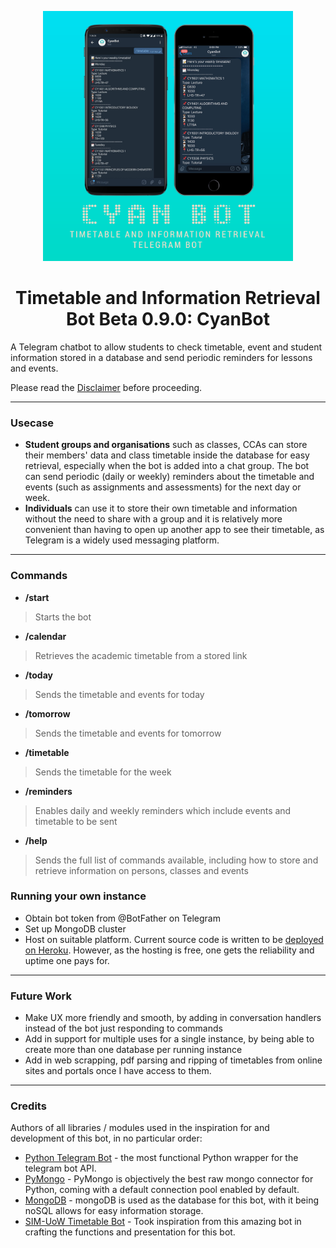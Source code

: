 
<p align="center">
  <img width="400" height="400" src="./functions/insta2.png">
</p>
<h1 align="center">Timetable and Information Retrieval Bot Beta 0.9.0: CyanBot </h1> 


<p align="center">
  
A Telegram chatbot to allow students to check timetable, event and student information stored in a database and send periodic reminders for lessons and events. 

Please read the [Disclaimer](DISCLAIMER.md) before proceeding.

<hr>

### Usecase

* **Student groups and organisations** such as classes, CCAs can store their members' data and class timetable inside the database for easy retrieval, especially when the bot is added into a chat group. The bot can send periodic (daily or weekly) reminders about the timetable and events (such as assignments and assessments) for the next day or week.
* **Individuals** can use it to store their own timetable and information without the need to share with a group and it is relatively more convenient than having to open up another app to see their timetable, as Telegram is a widely used messaging platform. 

<hr>

### Commands

* **/start**
>  Starts the bot

* **/calendar**

>  Retrieves the academic timetable from a stored link 

* **/today**

>  Sends the timetable and events for today

* **/tomorrow**

>  Sends the timetable and events for tomorrow

* **/timetable**

>  Sends the timetable for the week

* **/reminders**

>  Enables daily and weekly reminders which include events and timetable to be sent

* **/help**

>  Sends the full list of commands available, including how to store and retrieve information on persons, classes and events

### Running your own instance

* Obtain bot token from @BotFather on Telegram
* Set up MongoDB cluster
* Host on suitable platform. Current source code is written to be [deployed on Heroku](https://github.com/python-telegram-bot/python-telegram-bot/wiki/Where-to-host-Telegram-Bots). However, as the hosting is free, one gets the reliability and uptime one pays for. 

<hr>

### Future Work

* Make UX more friendly and smooth, by adding in conversation handlers instead of the bot just responding to commands
* Add in support for multiple uses for a single instance, by being able to create more than one database per running instance
* Add in web scrapping, pdf parsing and ripping of timetables from online sites and portals once I have access to them. 

<hr>

### Credits

Authors of all libraries / modules used in the inspiration for and development of this bot, in no particular order:
* [Python Telegram Bot](https://github.com/python-telegram-bot/python-telegram-bot) - the most functional Python wrapper for the telegram bot API.
* [PyMongo](https://github.com/mongodb/mongo-python-driver) - PyMongo is objectively the best raw mongo connector for Python, coming with a default connection pool enabled by default. 
* [MongoDB](https://www.mongodb.com/) - mongoDB is used as the database for this bot, with it being noSQL allows for easy information storage.
* [SIM-UoW Timetable Bot](https://github.com/xlanor/SIM-UoW-Timetable-bot) - Took inspiration from this amazing bot in crafting the functions and presentation for this bot.
